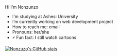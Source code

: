 Hi I'm Nonzunzo 
- I'm studying at Ashesi University
- I’m currently working on web development project
- How to reach me: email
- Pronouns: her/she
- ⚡ Fun fact: I still watch cartoons
<!--[![Anurag's GitHub stats](https://github-readme-stats.vercel.app/api?username=anuraghazra)](https://github.com/anuraghazra/github-readme-stats)-->
[![Nonzuzo's GitHub stats](https://github-readme-stats.vercel.app/api?username=nonzuzo)](https://github.com/anuraghazra/github-readme-stats)
